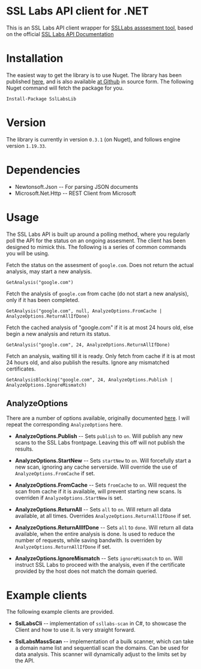 # SSL Labs API client for .NET
This is an SSL Labs API client wrapper for [SSLLabs asssesment tool](https://www.ssllabs.com/), based on the official [SSL Labs API Documentation](https://github.com/ssllabs/ssllabs-scan/blob/stable/ssllabs-api-docs.md)

# Installation
The easiest way to get the library is to use Nuget. The library has been published [here](https://www.nuget.org/packages/SslLabsLib/), and is also available [at Github](https://github.com/LordMike/SslLabsLib) in source form. The following Nuget command will fetch the package for you.

    Install-Package SslLabsLib

# Version
The library is currently in version `0.3.1` (on Nuget), and follows engine version `1.19.33`.

# Dependencies

* Newtonsoft.Json -- For parsing JSON documents
* Microsoft.Net.Http -- REST Client from Microsoft

# Usage
The SSL Labs API is built up around a polling method, where you regularly poll the API for the status on an ongoing assesment. The client has been designed to mimick this. The following is a series of common commands you will be using.

Fetch the status on the assesment of `google.com`. Does not return the actual analysis, may start a new analysis.

    GetAnalysis("google.com")

Fetch the analysis of `google.com` from cache (do not start a new analysis), only if it has been completed.

    GetAnalysis("google.com", null, AnalyzeOptions.FromCache | AnalyzeOptions.ReturnAllIfDone)

Fetch the cached analysis of "google.com" if it is at most 24 hours old, else begin a new analysis and return its status.

    GetAnalysis("google.com", 24, AnalyzeOptions.ReturnAllIfDone)

Fetch an analysis, waiting till it is ready. Only fetch from cache if it is at most 24 hours old, and also publish the results. Ignore any mismatched certificates.

    GetAnalysisBlocking("google.com", 24, AnalyzeOptions.Publish | AnalyzeOptions.IgnoreMismatch)

## AnalyzeOptions
There are a number of options available, originally documented [here](https://github.com/ssllabs/ssllabs-scan/blob/stable/ssllabs-api-docs.md#invoke-assessment-and-check-progress). I will repeat the corresponding `AnalyzeOptions` here.

* **AnalyzeOptions.Publish** -- Sets `publish` to `on`. Will publish any new scans to the SSL Labs frontpage. Leaving this off will not publish the results.

* **AnalyzeOptions.StartNew** -- Sets `startNew` to `on`. Will forcefully start a new scan, ignoring any cache serverside. Will override the use of `AnalyzeOptions.FromCache` if set.

* **AnalyzeOptions.FromCache** -- Sets `fromCache` to `on`. Will request the scan from cache if it is available, will prevent starting new scans. Is overriden if `AnalyzeOptions.StartNew` is set.

* **AnalyzeOptions.ReturnAll** -- Sets `all` to `on`. Will return all data available, at all times. Overrides `AnalyzeOptions.ReturnAllIfDone` if set.

* **AnalyzeOptions.ReturnAllIfDone** -- Sets `all` to `done`. Will return all data available, when the entire analysis is done. Is used to reduce the number of requests, while saving bandwith. Is overriden by `AnalyzeOptions.ReturnAllIfDone` if set.

* **AnalyzeOptions.IgnoreMismatch** -- Sets `ignoreMismatch` to `on`. Will instruct SSL Labs to proceed with the analysis, even if the certificate provided by the host does not match the domain queried.

# Example clients
The following example clients are provided.

* **SslLabsCli** -- implementation of `ssllabs-scan` in C#, to showcase the Client and how to use it. Is very straight forward.

* **SslLabsMassScan** -- implementation of a builk scanner, which can take a domain name list and sequentiall scan the domains. Can be used for data analysis. This scanner will dynamically adjust to the limits set by the API.
